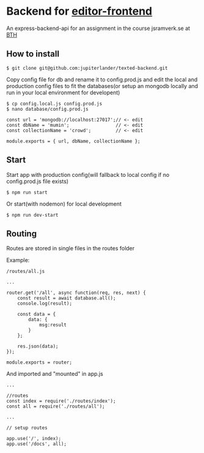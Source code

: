 # Backend for [editor-frontend](https://github.com/jupiterlander/texted-frontend)
An express-backend-api for an assignment in the course jsramverk.se at [BTH](https://www.bth.se/) 

## How to install

```
$ git clone git@github.com:jupiterlander/texted-backend.git
```

Copy config file for db and rename it to config.prod.js and 
edit the local and production config files to fit the databases(or setup an mongodb locally and run in your local environment for developent)
```
$ cp config.local.js config.prod.js
$ nano database/config.prod.js
```
```
const url = 'mongodb://localhost:27017';// <- edit
const dbName = 'mumin';                 // <- edit
const collectionName = 'crowd';         // <- edit

module.exports = { url, dbName, collectionName };

```

## Start
Start app with production config(will fallback to local config if no config.prod.js file exists)
```
$ npm run start
```
Or start(with nodemon) for local development
```
$ npm run dev-start
```



## Routing

Routes are stored in single files in the routes folder

Example:
```
/routes/all.js
```
````
...

router.get('/all', async function(req, res, next) {
    const result = await database.all();
    console.log(result);

    const data = {
        data: {
            msg:result
        }
    };

    res.json(data);
});

module.exports = router;
````

And imported and "mounted" in app.js
```
...

//routes
const index = require('./routes/index');
const all = require('./routes/all');

...

// setup routes

app.use('/', index);
app.use('/docs', all);


```